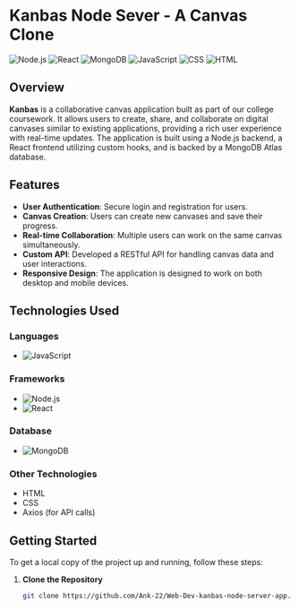 # Kanbas Node Sever - A Canvas Clone

![Node.js](https://img.shields.io/badge/Node.js-339933?style=for-the-badge&logo=nodedotjs&logoColor=white)
![React](https://img.shields.io/badge/React-61DAFB?style=for-the-badge&logo=react&logoColor=black)
![MongoDB](https://img.shields.io/badge/MongoDB-47A248?style=for-the-badge&logo=mongodb&logoColor=white)
![JavaScript](https://img.shields.io/badge/JavaScript-F7DF1E?style=for-the-badge&logo=javascript&logoColor=black)
![CSS](https://img.shields.io/badge/CSS-1572B6?style=for-the-badge&logo=css3&logoColor=white)
![HTML](https://img.shields.io/badge/HTML-E34F26?style=for-the-badge&logo=html5&logoColor=white)

## Overview

**Kanbas** is a collaborative canvas application built as part of our college coursework. It allows users to create, share, and collaborate on digital canvases similar to existing applications, providing a rich user experience with real-time updates. The application is built using a Node.js backend, a React frontend utilizing custom hooks, and is backed by a MongoDB Atlas database.

## Features

- **User Authentication**: Secure login and registration for users.
- **Canvas Creation**: Users can create new canvases and save their progress.
- **Real-time Collaboration**: Multiple users can work on the same canvas simultaneously.
- **Custom API**: Developed a RESTful API for handling canvas data and user interactions.
- **Responsive Design**: The application is designed to work on both desktop and mobile devices.

## Technologies Used

### Languages
- ![JavaScript](https://img.shields.io/badge/JavaScript-F7DF1E?style=for-the-badge&logo=javascript&logoColor=black)

### Frameworks
- ![Node.js](https://img.shields.io/badge/Node.js-339933?style=for-the-badge&logo=nodedotjs&logoColor=white)
- ![React](https://img.shields.io/badge/React-61DAFB?style=for-the-badge&logo=react&logoColor=black)

### Database
- ![MongoDB](https://img.shields.io/badge/MongoDB-47A248?style=for-the-badge&logo=mongodb&logoColor=white)

### Other Technologies
- HTML
- CSS
- Axios (for API calls)

## Getting Started

To get a local copy of the project up and running, follow these steps:

1. **Clone the Repository**
   ```bash
   git clone https://github.com/Ank-22/Web-Dev-kanbas-node-server-app.git
